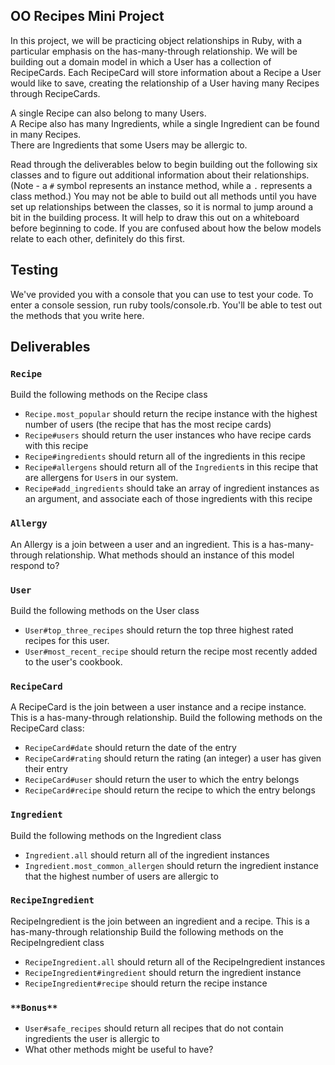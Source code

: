 ## OO Recipes Mini Project

In this project, we will be practicing object relationships in Ruby, with a particular emphasis on the has-many-through relationship.  We will be building out a domain model in which a User has a collection of RecipeCards. Each RecipeCard will store information about a Recipe a User would like to save, creating the relationship of a User having many Recipes through RecipeCards.

A single Recipe can also belong to many Users.  
A Recipe also has many Ingredients, while a single Ingredient can be found in many Recipes.  
There are Ingredients that some Users may be allergic to.  

Read through the deliverables below to begin building out the following six classes and to figure out additional information about their relationships.  (Note - a `#` symbol represents an instance method, while a `.` represents a class method.)  You may not be able to build out all methods until you have set up relationships between the classes, so it is normal to jump around a bit in the building process. It will help to draw this out on a whiteboard before beginning to code. If you are confused about how the below models relate to each other, definitely do this first.

## Testing

We've provided you with a console that you can use to test your code. To enter a console session, run ruby tools/console.rb. You'll be able to test out the methods that you write here.

## Deliverables

### `Recipe`
Build the following methods on the Recipe class

<!-- - `Recipe.all`
should return all of the recipe instances -->
- `Recipe.most_popular`
should return the recipe instance with the highest number of users (the recipe that has the most recipe cards)
- `Recipe#users`
should return the user instances who have recipe cards with this recipe
- `Recipe#ingredients`
should return all of the ingredients in this recipe
- `Recipe#allergens`
should return all of the `Ingredient`s in this recipe that are allergens for `User`s in our system.
- `Recipe#add_ingredients`
should take an array of ingredient instances as an argument, and associate each of those ingredients with this recipe

### `Allergy`
An Allergy is a join between a user and an ingredient.  This is a has-many-through relationship.  What methods should an instance of this model respond to?

<!-- - `Allergy.all`
should return all of the Allergy instances -->

### `User`
Build the following methods on the User class

<!-- - `User.all`
should return all of the user instances -->
<!-- - `User#recipes`
should return all of the recipes this user has recipe cards for -->
<!-- - `User#add_recipe_card`
should accept a recipe instance as an argument, as well as a date and rating, and create a new recipe card for this user and the given recipe -->
<!-- - `User#declare_allergy`
should accept an`Ingredient` instance as an argument, and create a new `Allergy` instance for this `User` and the given `Ingredient` -->
<!-- - `User#allergens`
should return all of the ingredients this user is allergic to -->
- `User#top_three_recipes`
should return the top three highest rated recipes for this user.
- `User#most_recent_recipe`
should return the recipe most recently added to the user's cookbook.

### `RecipeCard`
A RecipeCard is the join between a user instance and a recipe instance.  This is a has-many-through relationship.
Build the following methods on the RecipeCard class:  

<!-- - `RecipeCard.all`
should return all of the RecipeCard instances -->
- `RecipeCard#date`
should return the date of the entry
- `RecipeCard#rating`
should return the rating (an integer) a user has given their entry
- `RecipeCard#user`
should return the user to which the entry belongs
- `RecipeCard#recipe`
should return the recipe to which the entry belongs

### `Ingredient`
Build the following methods on the Ingredient class

- `Ingredient.all`
should return all of the ingredient instances
- `Ingredient.most_common_allergen`
should return the ingredient instance that the highest number of users are allergic to


### `RecipeIngredient`
RecipeIngredient is the join between an ingredient and a recipe.  This is a has-many-through relationship
Build the following methods on the RecipeIngredient class

- `RecipeIngredient.all`
should return all of the RecipeIngredient instances
- `RecipeIngredient#ingredient`
should return the ingredient instance
- `RecipeIngredient#recipe`
should return the recipe instance

### `**Bonus**`
- `User#safe_recipes`
should return all recipes that do not contain ingredients the user is allergic to
- What other methods might be useful to have?
